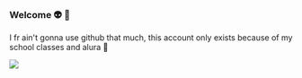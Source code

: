 ### Welcome 👽 🎨

I fr ain't gonna use github that much, this account only exists because of my school classes and alura 🕺

![](https://media.tenor.com/edmmDwbEIOYAAAAC/yippeee-yippee-gif.gif)
